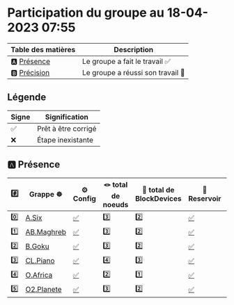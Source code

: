 # Participation du groupe au 18-04-2023 07:55

| Table des matières            | Description                                             |
|-------------------------------|---------------------------------------------------------|
| :a: [Présence](#a-présence)   | Le groupe a fait le travail        :white_check_mark:   |
| :b: [Précision](#b-précision) | Le groupe a réussi son travail     :tada:               |

## Légende

| Signe              | Signification                 |
|--------------------|-------------------------------|
| :white_check_mark: | Prêt à être corrigé           |
| :x:                | Étape inexistante             |

## :a: Présence

|:hash:| Grappe :wheel_of_dharma: | :gear: Config | :knot: total de noeuds | :roll_of_paper: total de BlockDevices  | :potable_water: Reservoir | :floppy_disk: Stockage | :rocket: Service |
|-|-|-|-|-|-|-|-|
| :zero: | [A.Six](../A.Six) | [:white_check_mark:](../A.Six/.kube/config) | :three: | :two: | [:white_check_mark:](../A.Six/cspc-single.yaml) | [:white_check_mark:](../A.Six/csi-cstor-sc.yaml) | [:white_check_mark:](../A.Six/openelb.yaml) |
| :one: | [AB.Maghreb](../AB.Maghreb) | [:white_check_mark:](../AB.Maghreb/.kube/config) | :three: | :two: | [:white_check_mark:](../AB.Maghreb/cspc-single.yaml) | [:white_check_mark:](../AB.Maghreb/csi-cstor-sc.yaml) | [:white_check_mark:](../AB.Maghreb/openelb.yaml) |
| :two: | [B.Goku](../B.Goku) | [:white_check_mark:](../B.Goku/.kube/config) | :three: | :two: | [:white_check_mark:](../B.Goku/cspc-single.yaml) | [:white_check_mark:](../B.Goku/csi-cstor-sc.yaml) | [:white_check_mark:](../B.Goku/openelb.yaml) |
| :three: | [CL.Piano](../CL.Piano) | [:white_check_mark:](../CL.Piano/.kube/config) | :four: | :three: | [:white_check_mark:](../CL.Piano/cspc-single.yaml) | [:white_check_mark:](../CL.Piano/csi-cstor-sc.yaml) | [:white_check_mark:](../CL.Piano/openelb.yaml) |
| :four: | [O.Africa](../O.Africa) | [:white_check_mark:](../O.Africa/.kube/config) | :two: | :one: | [:white_check_mark:](../O.Africa/cspc-single.yaml) | [:white_check_mark:](../O.Africa/csi-cstor-sc.yaml) | [:white_check_mark:](../O.Africa/openelb.yaml) |
| :five: | [O2.Planete](../O2.Planete) | [:white_check_mark:](../O2.Planete/.kube/config) | :three: | :two: | [:white_check_mark:](../O2.Planete/cspc-single.yaml) | [:white_check_mark:](../O2.Planete/csi-cstor-sc.yaml) | [:white_check_mark:](../O2.Planete/openelb.yaml) |
